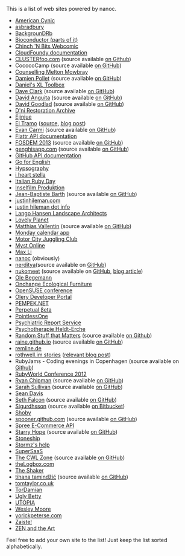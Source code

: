 This is a list of web sites powered by nanoc.

* [American Cynic](http://americancynic.net)
* [asbradbury](http://asbradbury.org)
* [BackgrounDRb](http://backgroundrb.rubyforge.org/)
* [Bioconductor (parts of it)](http://bioconductor.org)
* [Chinch 'N Bits Webcomic](http://chinchnbits.com/)
* [CloudFoundy documentation](https://github.com/cloudfoundry/cf-docs)
* [CLUSTERfoo.com](http://clusterfoo.com) (source available [on Github](http://github.com/CLUSTERfoo/clusterfoo-dot-com))
* CococoCamp (source available [on GitHub](https://github.com/stormz/cocococamp))
* [Counselling Melton Mowbray](http://counsellingmeltonmowbray.co.uk/)
* [Damien Pollet](http://people.untyped.org/damien.pollet) (source available [on GitHub](https://github.com/cdlm/website-nanoc))
* [Daniel's XL Toolbox](http://xltoolbox.sf.net)
* [Dave Clark](http://clarkdave.net/) (source available [on GitHub](https://github.com/clarkdave/clarkdave.net))
* [David Anguita](http://davidanguita.name/) (source available [on GitHub](https://github.com/danguita/davidanguita.name))
* [David Goodlad](http://d.goodlad.net/) (source available [on GitHub](https://github.com/dgoodlad/d.goodlad.net))
* [D'ni Restoration Archive](http://drcarch.thecitadel.nl/)
* [Ejinjue](http://ejinjue.org/)
* [El Tramo](https://el-tramo.be/) ([source](https://el-tramo.be/blog-skeleton/), [blog post](https://el-tramo.be/blog/wordpress-to-nanoc/))
* [Evan Carmi](http://ecarmi.org) (source available [on GitHub](https://github.com/carmi/ecarmi.org-nanoc))
* [Flattr API documentation](http://developers.flattr.net)
* [FOSDEM 2013](https://fosdem.org/2013/) (source available [on GitHub](https://github.com/FOSDEM/website))
* [genghisapp.com](http://genghisapp.com/)  (source available [on GitHub](https://github.com/bobthecow/genghisapp.com))
* [GitHub API documentation](http://developer.github.com/)
* [Go for English](http://www.go-for-english.com)
* [Hypsography](http://hypsography.com/)
* [i heart stella](http://iheartstella.com/)
* [Italian Ruby Day](http://rubyday.it/)
* [Inselfilm Produktion](http://www.inselfilm.info/)
* [Jean-Baptiste Barth](http://jbbarth.com/) (source available [on GitHub](https://github.com/jbbarth/jbbarth.com))
* [justinhileman.com](http://justinhileman.com)
* [justin hileman dot info](http://justinhileman.info/)
* [Lango Hansen Landscape Architects](http://www.langohansen.com/)
* [Lovely Planet](http://www.lovely-planet.org/)
* [Matthias Vallentin](http://matthias.vallentin.net) (source available [on GitHub](https://github.com/mavam/www))
* [Monday calendar app](http://mondayapp.com/)
* [Motor City Juggling Club](http://mcjugglers.org/)
* [Myst Online](http://mystonline.com/)
* [Max Li](http://www.maxli.org)
* [nanoc](http://nanoc.stoneship.org/) (obviously)
* [nerditya](http://nerditya.com/)(source available on [GitHub](https://github.com/adibis/nanocBlog))
* [nukomeet](http://nukomeet.com) (source available on [GitHub](https://github.com/nukomeet/nukomeet.com/tree/newsite), [blog article](http://nukomeet.com/blog/2012/how_we_use_nanoc/))
* [Ole Begemann](http://oleb.net)
* [Onchange Ecological Furniture](http://www.onchange.eu/)
* [OpenSUSE conference](http://conference.opensuse.org)
* [Olery Developer Portal](http://developer.olery.com/)
* [PEMPEK.NET](http://pempek.net/)
* [Perpetual &beta;eta](http://darkblue.sdf.org/)
* [PointlessOne](http://pointlessone.org/)
* [Psychiatric Report Service](http://www.psychiatricreportservice.com)
* [Psychotherapie Heldt-Erche](http://www.heldt-erche.de/)
* [Random Stuff that Matters](http://reganmian.net/blog) (source available [on Github](https://github.com/houshuang/blog))
* [raine.github.io](http://raine.github.io) (source available [on GitHub](https://github.com/raine/site))
* [remline.de](http://remline.de)
* [rothwell.im stories](http://w.rothwell.im) ([relevant blog post](http://rothwell.im/blog/2013/01/30/static-sites-with-nanoc/))
* RubyJams - Coding evenings in Copenhagen (source available on [Github](https://github.com/fuzzytern/rubyjams))
* [RubyWorld Conference 2012](http://www.rubyworld-conf.org/en/)
* [Ryan Chipman](http://ryanchipman.com) (source available [on GitHub](https://github.com/rychipman/ryanchipman))
* [Sarah Sullivan](http://sarahsullivan.com) (source available [on GitHub](https://github.com/rychipman/sarahsullivan))
* [Sean Davis](http://watson.nci.nih.gov/~sdavis/)
* [Seth Falcon](http://userprimary.net/) (source available [on GitHub](https://github.com/seth/userprimary.net))
* [Sigurdhsson](http://blog.sigurdhsson.org) (source available [on Bitbucket](http://bitbucket.org/urdh/sigurdhsson-blog))
* [Shoby](http://shoby.com/)
* [spooner.github.com](http://spooner.github.com) (source available [on GitHub](https://github.com/Spooner/spooner.github.com/tree/generator))
* [Spree E-Commerce API](http://api.spreecommerce.com/)
* [Starry Hope](http://www.starryhope.com/) (source available [on GitHub](https://github.com/jimjimovich/starryhope-nanoc))
* [Stoneship](http://stoneship.org/)
* [Stormz's help](https://help.stormz.me/)
* [SuperSaaS](http://www.supersaas.com/)
* [The CWL Zone](http://www.thecwlzone.com) (source available [on GitHub](https://github.com/thecwlzone/thecwlzone-2.0))
* [theLogbox.com](http://thelogbox.com)
* [The Shaker](http://the-shaker.com/)
* [tihana tamindžić](http://tihanatamindzic.com/) (source available [on GitHub](https://github.com/twin/tihana-tamindzic))
* [tomtaylor.co.uk](http://tomtaylor.co.uk/)
* [TorDamian](http://tordamian.com/)
* [Ugly Betty](http://www.dadt.com/uglybetty/)
* [UTOPIA](http://www.utopia-projectos.com/)
* [Wesley Moore](http://www.wezm.net/)
* [yorickpeterse.com](http://yorickpeterse.com)
* [Zaiste!](http://www.zaiste.net/)
* [ZEN and the Art](http://zenandtheart.net/)

Feel free to add your own site to the list! Just keep the list sorted alphabetically.